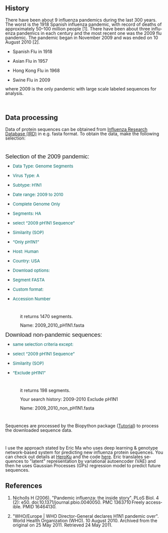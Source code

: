 <body lang="en-HK" dir="ltr">
<h2 class="western">History</h2>
<p style="margin-bottom: 0in; line-height: 100%">There have been
about 9 influenza pandemics during the last 300 years. The worst is
the  1918 Spanish influenza pandemic, with record of deaths of
approximately 50–100 million people [1]. There have been about
three influenza pandemics in each century and the most recent one was
the 2009 flu pandemic. The pandemic began in November 2009 and was
ended on 10 August 2010 [2].</p>
<ul>
	<li/>
<p style="margin-bottom: 0in; line-height: 100%">Spanish Flu
	in 1918</p>
	<li/>
<p style="margin-bottom: 0in; line-height: 100%">Asian Flu in
	1957</p>
	<li/>
<p style="margin-bottom: 0in; line-height: 100%">Hong Kong Flu
	in 1968</p>
	<li/>
<p style="margin-bottom: 0in; line-height: 100%; text-decoration: none">
	Swine Flu in 2009</p>
</ul>
<p style="margin-bottom: 0in; line-height: 100%">where 2009 is the
only pandemic with large scale labeled sequences for analysis.</p>
<p style="margin-bottom: 0in; line-height: 100%"><br/>

</p>
<h2 class="western">Data processing</h2>
<p style="margin-bottom: 0in; line-height: 100%">Data of protein
sequences can be obtained from <a href="https://www.fludb.org/brc/influenza_sequence_search_segment_display.spg?method=ShowCleanSearch&amp;decorator=influenza">Influenza
Research Database (IRD)</a> in e.g. fasta format. To obtain the data,
make the following selection:</p>
<p style="margin-bottom: 0in; line-height: 100%"><br/>

</p>
<p style="margin-top: 0.17in; margin-bottom: 0.08in; line-height: 100%; page-break-after: avoid">
<font face="Liberation Sans, sans-serif"><font size="4" style="font-size: 14pt">Selection
of the 2009 pandemic:</font></font></p>
<ul>
	<li/>
<p style="margin-bottom: 0in; line-height: 100%"><font color="#006666"><font size="2" style="font-size: 10pt">Data
	Type: Genome Segments</font></font></p>
	<li/>
<p style="margin-bottom: 0in; line-height: 100%"><font color="#006666"><font size="2" style="font-size: 10pt">Virus
	Type: A</font></font></p>
	<li/>
<p style="margin-bottom: 0in; line-height: 100%"><font color="#006666"><font size="2" style="font-size: 10pt">Subtype:
	H1N1</font></font></p>
	<li/>
<p style="margin-bottom: 0in; line-height: 100%"><font color="#006666"><font size="2" style="font-size: 10pt">Date
	range: 2009 to 2010</font></font></p>
	<li/>
<p style="margin-bottom: 0in; line-height: 100%"><font color="#006666"><font size="2" style="font-size: 10pt">Complete
	Genome Only</font></font></p>
	<li/>
<p style="margin-bottom: 0in; line-height: 100%"><font color="#006666"><font size="2" style="font-size: 10pt">Segments:
	HA</font></font></p>
	<li/>
<p style="margin-bottom: 0in; line-height: 100%"><font color="#006666"><font size="2" style="font-size: 10pt">select
	“2009 pH1N1 Sequence”</font></font></p>
	<li/>
<p style="margin-bottom: 0in; line-height: 100%"><font color="#006666"><font size="2" style="font-size: 10pt">	Similarity
	(SOP) </font></font>
	</p>
	<li/>
<p style="margin-bottom: 0in; line-height: 100%"><font color="#006666"><font size="2" style="font-size: 10pt">		“Only
	pH1N1”</font></font></p>
	<li/>
<p style="margin-bottom: 0in; line-height: 100%"><font color="#006666"><font size="2" style="font-size: 10pt">Host:
	Human</font></font></p>
	<li/>
<p style="margin-bottom: 0in; line-height: 100%"><font color="#006666"><font size="2" style="font-size: 10pt">Country:
	USA</font></font></p>
	<li/>
<p style="margin-bottom: 0in; line-height: 100%"><font color="#006666"><font size="2" style="font-size: 10pt">Download
	options:</font></font></p>
	<li/>
<p style="margin-bottom: 0in; line-height: 100%"><font color="#006666"><font size="2" style="font-size: 10pt">Segment
	FASTA</font></font></p>
	<li/>
<p style="margin-bottom: 0in; line-height: 100%"><font color="#006666"><font size="2" style="font-size: 10pt">Custom
	format:</font></font></p>
	<li/>
<p style="margin-bottom: 0in; line-height: 100%"><font color="#006666"><font size="2" style="font-size: 10pt">	Accession
	Number</font></font></p>
</ul>
<p style="margin-left: 0.49in; margin-bottom: 0in; line-height: 100%">
<br/>

</p>
<p style="margin-left: 0.49in; margin-bottom: 0in; line-height: 100%">
it returns 1470 segments.</p>
<p style="margin-left: 0.49in; margin-bottom: 0in; line-height: 100%">
Name: 2009_2010_pH1N1.fasta</p>
<p style="margin-top: 0.17in; margin-bottom: 0.08in; line-height: 100%; page-break-after: avoid">
<font face="Liberation Sans, sans-serif"><font size="4" style="font-size: 14pt">Download
non-pandemic sequences:</font></font></p>
<ul>
	<li/>
<p style="margin-bottom: 0in; line-height: 100%"><font color="#006666"><font size="2" style="font-size: 10pt">same
	selection criteria except: </font></font>
	</p>
	<li/>
<p style="margin-bottom: 0in; line-height: 100%"><font color="#006666"><font size="2" style="font-size: 10pt">select
	“2009 pH1N1 Sequence”</font></font></p>
	<li/>
<p style="margin-bottom: 0in; line-height: 100%"><font color="#006666"><font size="2" style="font-size: 10pt">	Similarity
	(SOP) </font></font>
	</p>
	<li/>
<p style="margin-bottom: 0in; line-height: 100%"><font color="#006666"><font size="2" style="font-size: 10pt">		“Exclude
	pH1N1”</font></font></p>
</ul>
<p style="margin-left: 0.49in; margin-bottom: 0in; line-height: 100%">
<br/>

</p>
<p style="margin-left: 0.49in; margin-bottom: 0in; line-height: 100%">
it returns 198 segments.</p>
<p style="margin-left: 0.49in; margin-bottom: 0in; line-height: 100%">
Your search history: 2009-2010 Exclude pH1N1</p>
<p style="margin-left: 0.49in; margin-bottom: 0in; line-height: 100%">
Name: 2009_2010_non_pH1N1.fasta</p>
<p style="margin-left: 0.49in; margin-bottom: 0in; line-height: 100%">
<br/>

</p>
<p style="margin-bottom: 0in; line-height: 100%">Sequences are
processed by the Biopython package (<a href="http://biopython.org/DIST/docs/tutorial/Tutorial.html">Tutorial</a>)
to process the downloaded sequence data.  
</p>
<p style="margin-bottom: 0in; line-height: 100%"><br/>

</p>
<p style="margin-bottom: 0in; line-height: 100%">I use the approach
stated by Eric Ma who uses deep learning &amp; genotype network-based
system for predicting new influenza protein sequences. You can check
out details at <a href="https://fluforecaster.herokuapp.com/">HeroKu</a>
and the code <a href="https://github.com/ericmjl/flu-sequence-predictor/">here</a>.
Eric translates sequences to &quot;latent&quot; representation by
variational autoencoder (VAE) and then he uses Gaussian Processes
(GPs) regression model to predict future sequences.</p>
<p style="margin-bottom: 0in; line-height: 100%"> 
</p>
<h2 class="western">References</h2>
<ol>
	<li/>
<p style="margin-bottom: 0in; line-height: 100%"><a name="__RefNumPara__77_1186524692"></a>
	Nicholls H (2006). &quot;Pandemic influenza: the inside story&quot;.
	PLoS Biol. 4 (2): e50. doi:10.1371/journal.pbio.0040050. PMC
	1363710 Freely accessible. PMID 16464130.</p>
	<li/>
<p style="margin-bottom: 0in; line-height: 100%"><a name="__RefNumPara__79_1186524692"></a>
	&quot;WHO/Europe | WHO Director-General declares H1N1 pandemic
	over&quot;. World Health Organization (WHO). 10 August 2010.
	Archived from the original on 25 May 2011. Retrieved 24 May 2011.</p>
</ol>
<p style="margin-bottom: 0in; line-height: 100%"><br/>

</p>
<p style="margin-bottom: 0in; line-height: 100%"><br/>

</p>
</body>
